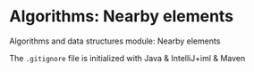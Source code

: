 # Algorithms: Nearby elements

Algorithms and data structures module: Nearby elements

The `.gitignore` file is initialized with Java & IntelliJ+iml & Maven